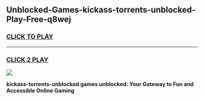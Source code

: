 
## Unblocked-Games-kickass-torrents-unblocked-Play-Free-q8wej
<h3>
<a href="https://premium76.site?title=kickass-torrents-unblocked&ref=10A">CLICK TO PLAY</a></h3>
<hr>

<h3>
<a href="https://premium76.site?title=kickass-torrents-unblocked&ref=10A">CLICK 2 PLAY</a>
  
</h3>

<a href="https://premium76.site?title=kickass-torrents-unblocked&ref=10A"><img src="https://clearcache.store/games.png"></a>


**kickass-torrents-unblocked games unblocked: Your Gateway to Fun and Accessible Online Gaming**
